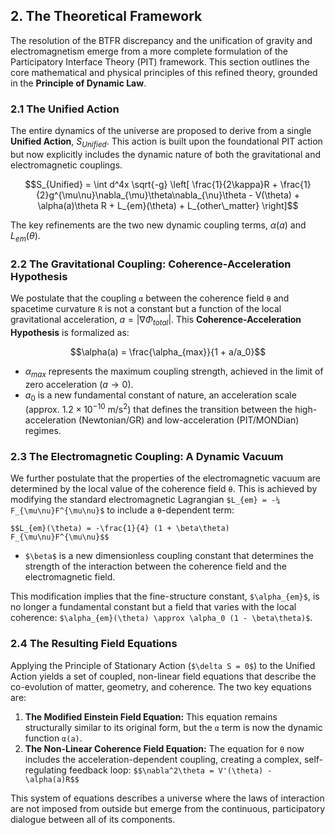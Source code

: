 ## 2. The Theoretical Framework

The resolution of the BTFR discrepancy and the unification of gravity and electromagnetism emerge from a more complete formulation of the Participatory Interface Theory (PIT) framework. This section outlines the core mathematical and physical principles of this refined theory, grounded in the **Principle of Dynamic Law**.

### 2.1 The Unified Action

The entire dynamics of the universe are proposed to derive from a single **Unified Action**, $S_{Unified}$. This action is built upon the foundational PIT action but now explicitly includes the dynamic nature of both the gravitational and electromagnetic couplings.

$$S_{Unified} = \int d^4x \sqrt{-g} \left[ \frac{1}{2\kappa}R + \frac{1}{2}g^{\mu\nu}\nabla_{\mu}\theta\nabla_{\nu}\theta - V(\theta) + \alpha(a)\theta R + L_{em}(\theta) + L_{other\_matter} \right]$$

The key refinements are the two new dynamic coupling terms, $\alpha(a)$ and $L_{em}(\theta)$.

### 2.2 The Gravitational Coupling: Coherence-Acceleration Hypothesis

We postulate that the coupling `α` between the coherence field `θ` and spacetime curvature `R` is not a constant but a function of the local gravitational acceleration, $a = |\nabla\Phi_{total}|$. This **Coherence-Acceleration Hypothesis** is formalized as:

$$\alpha(a) = \frac{\alpha_{max}}{1 + a/a_0}$$

* $\alpha_{max}$ represents the maximum coupling strength, achieved in the limit of zero acceleration ($a \to 0$).
* $a_0$ is a new fundamental constant of nature, an acceleration scale (approx. $1.2 \times 10^{-10} \text{ m/s}^2$) that defines the transition between the high-acceleration (Newtonian/GR) and low-acceleration (PIT/MONDian) regimes.

### 2.3 The Electromagnetic Coupling: A Dynamic Vacuum

We further postulate that the properties of the electromagnetic vacuum are determined by the local value of the coherence field `θ`. This is achieved by modifying the standard electromagnetic Lagrangian `$L_{em} = -¼ F_{\mu\nu}F^{\mu\nu}$` to include a `θ`-dependent term:

`$$L_{em}(\theta) = -\frac{1}{4} (1 + \beta\theta) F_{\mu\nu}F^{\mu\nu}$$`

* `$\beta$` is a new dimensionless coupling constant that determines the strength of the interaction between the coherence field and the electromagnetic field.

This modification implies that the fine-structure constant, `$\alpha_{em}$`, is no longer a fundamental constant but a field that varies with the local coherence: `$\alpha_{em}(\theta) \approx \alpha_0 (1 - \beta\theta)$`.

### 2.4 The Resulting Field Equations

Applying the Principle of Stationary Action (`$\delta S = 0$`) to the Unified Action yields a set of coupled, non-linear field equations that describe the co-evolution of matter, geometry, and coherence. The two key equations are:

1.  **The Modified Einstein Field Equation:** This equation remains structurally similar to its original form, but the `α` term is now the dynamic function `α(a)`.
2.  **The Non-Linear Coherence Field Equation:** The equation for `θ` now includes the acceleration-dependent coupling, creating a complex, self-regulating feedback loop:
    `$$\nabla^2\theta = V'(\theta) - \alpha(a)R$$`

This system of equations describes a universe where the laws of interaction are not imposed from outside but emerge from the continuous, participatory dialogue between all of its components.
